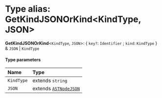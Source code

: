 # Type alias: GetKindJSONOrKind\<KindType, JSON>

**GetKindJSONOrKind**<`KindType`, `JSON`>: { `key?`: `Identifier` ; `kind`: `KindType`  } & `JSON` | `KindType`

#### Type parameters

| Name | Type |
| :------ | :------ |
| `KindType` | extends `string` |
| `JSON` | extends [`ASTNodeJSON`](/en/auto-docs/editor/interfaces/ASTNodeJSON.md) |
